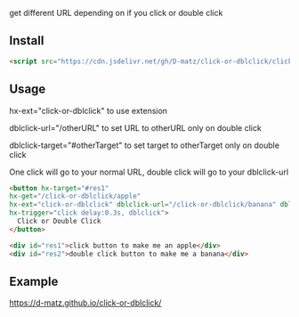 get different URL depending on if you click or double click

## Install
```html
<script src="https://cdn.jsdelivr.net/gh/D-matz/click-or-dblclick/click-or-dblclick.js"></script>
```

## Usage

hx-ext="click-or-dblclick" to use extension

dblclick-url="/otherURL" to set URL to otherURL only on double click

dblclick-target="#otherTarget" to set target to otherTarget only on double click

One click will go to your normal URL, double click will go to your dblclick-url

```html
<button hx-target="#res1"
hx-get="/click-or-dblclick/apple"
hx-ext="click-or-dblclick" dblclick-url="/click-or-dblclick/banana" dblclick-target="#res2"
hx-trigger="click delay:0.3s, dblclick">
  Click or Double Click
</button>

<div id="res1">click button to make me an apple</div>
<div id="res2">double click button to make me a banana</div>
```

## Example

https://d-matz.github.io/click-or-dblclick/
